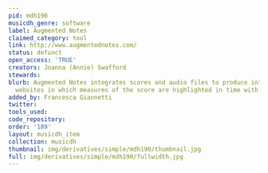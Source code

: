 ```yaml
---
pid: mdh190
musicdh_genre: software
label: Augmented Notes
claimed_category: tool
link: http://www.augmentednotes.com/
status: defunct
open_access: 'TRUE'
creators: Joanna (Annie) Swafford
stewards:
blurb: Augmented Notes integrates scores and audio files to produce interactive multimedia
  websites in which measures of the score are highlighted in time with music.
added_by: Francesca Giannetti
twitter:
tools_used:
code_repository:
order: '189'
layout: musicdh_item
collection: musicdh
thumbnail: img/derivatives/simple/mdh190/thumbnail.jpg
full: img/derivatives/simple/mdh190/fullwidth.jpg
---
```

